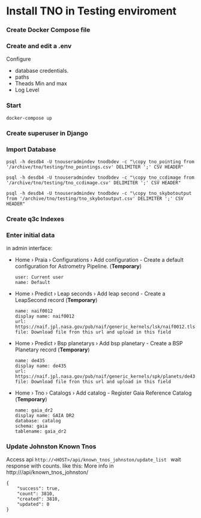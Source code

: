 # Install TNO in Testing enviroment

### Create Docker Compose file 

### Create and edit a .env 
Configure
- database credentials. 
- paths
- Theads Min and max
- Log Level


### Start 
```docker-compose up```

### Create superuser in Django 


### Import Database

```psql -h desdb4 -U tnouseradmindev tnodbdev -c "\copy tno_pointing from '/archive/tno/testing/tno_pointings.csv' DELIMITER ';' CSV HEADER"```

```psql -h desdb4 -U tnouseradmindev tnodbdev -c "\copy tno_ccdimage from '/archive/tno/testing/tno_ccdimage.csv' DELIMITER ';' CSV HEADER"```

```psql -h desdb4 -U tnouseradmindev tnodbdev -c "\copy tno_skybotoutput from '/archive/tno/testing/tno_skybotoutput.csv' DELIMITER ';' CSV HEADER"```


### Create q3c Indexes

### Enter initial data
in admin interface:

- Home › Praia › Configurations › Add configuration  - Create a default configuration for Astrometry Pipeline. (**Temporary**)
  ```
  user: Current user
  name: Default
  ```

- Home › Predict › Leap seconds › Add leap second - Create a LeapSecond record (**Temporary**)

    ```
    name: naif0012
    display name: naif0012   
    url: https://naif.jpl.nasa.gov/pub/naif/generic_kernels/lsk/naif0012.tls
    file: Download file fron this url and upload in this field
    ```

- Home › Predict › Bsp planetarys › Add bsp planetary - Create a BSP Planetary record (**Temporary**)
  
  ```
  name: de435
  display name: de435
  url: https://naif.jpl.nasa.gov/pub/naif/generic_kernels/spk/planets/de435.bsp
  file: Download file fron this url and upload in this field
  ```
- Home › Tno › Catalogs › Add catalog - Register Gaia Reference Catalog (**Temporary**)
  ```
  name: gaia_dr2
  display name: GAIA DR2
  database: catalog
  schema: gaia
  tablename: gaia_dr2

  ```


### Update Johnston Known Tnos
Access api ```http://<HOST>/api/known_tnos_johnston/update_list ``` wait response with counts. like this:
More info in http://<HOST>/api/known_tnos_johnston/
```
{
    "success": true,
    "count": 3810,
    "created": 3810,
    "updated": 0
}
```

